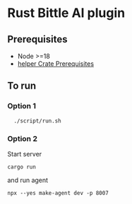 # Rust Bittle AI plugin

## Prerequisites

- Node >=18
- [helper Crate Prerequisites ](../helper/README.md)

## To run

### Option 1

```
  ./script/run.sh
```

### Option 2

Start server

```
cargo run
```
and
run agent

```
npx --yes make-agent dev -p 8007
```
